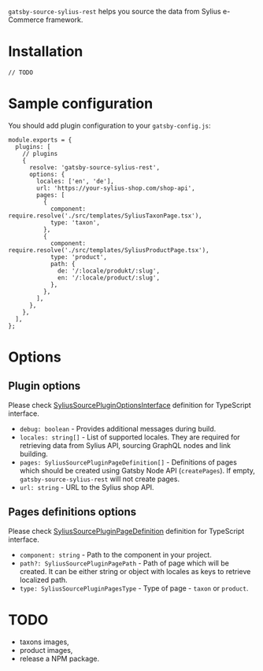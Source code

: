 `gatsby-source-sylius-rest` helps you source the data from Sylius e-Commerce framework.

# Installation

```
// TODO
```

# Sample configuration
You should add plugin configuration to your `gatsby-config.js`:

```
module.exports = {
  plugins: [
    // plugins
    {
      resolve: 'gatsby-source-sylius-rest',
      options: {
        locales: ['en', 'de'],
        url: 'https://your-sylius-shop.com/shop-api',
        pages: [
          {
            component: require.resolve('./src/templates/SyliusTaxonPage.tsx'),
            type: 'taxon',
          },
          {
            component: require.resolve('./src/templates/SyliusProductPage.tsx'),
            type: 'product',
            path: {
              de: '/:locale/produkt/:slug',
              en: '/:locale/product/:slug',
            },
          },
        ],
      },
    },
  ],
};
```

# Options
## Plugin options
Please check [SyliusSourcePluginOptionsInterface](https://github.com/devfive/gatsby-source-sylius-rest/blob/master/src/schemas/Plugin/Options.ts#L8) definition for TypeScript interface.

- `debug: boolean` - Provides additional messages during build.
- `locales: string[]` - List of supported locales. They are required for retrieving data from Sylius API, sourcing GraphQL nodes and link building.
- `pages: SyliusSourcePluginPageDefinition[]` - Definitions of pages which should be created using Gatsby Node API (`createPages`). If empty, `gatsby-source-sylius-rest` will not create pages.
- `url: string` - URL to the Sylius shop API.

## Pages definitions options
Please check [SyliusSourcePluginPageDefinition](https://github.com/devfive/gatsby-source-sylius-rest/blob/master/src/schemas/Plugin/Options.ts#L15) definition for TypeScript interface.

- `component: string` - Path to the component in your project.
- `path?: SyliusSourcePluginPagePath` - Path of page which will be created. It can be either string or object with locales as keys to retrieve localized path.
- `type: SyliusSourcePluginPagesType` - Type of page - `taxon` or `product`.

# TODO
- taxons images,
- product images,
- release a NPM package.
